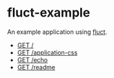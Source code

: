 # fluct-example
An example application using [fluct](https://github.com/r7kamura/fluct).  

- [GET /](https://os92ef4zmf.execute-api.us-east-1.amazonaws.com/production/)
- [GET /application-css](https://os92ef4zmf.execute-api.us-east-1.amazonaws.com/production/application-css)
- [GET /echo](https://os92ef4zmf.execute-api.us-east-1.amazonaws.com/production/echo)
- [GET /readme](https://os92ef4zmf.execute-api.us-east-1.amazonaws.com/production/readme)
